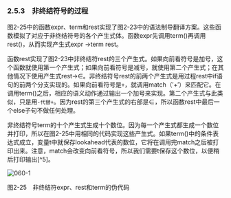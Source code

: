 ### 2.5.3　非终结符号的过程

图2-25中的函数expr、term和rest实现了图2-23中的语法制导翻译方案。这些函数模拟了对应于非终结符号的各个产生式体。函数expr先调用term()再调用rest()，从而实现产生式expr →term rest。

函数rest实现了图2-23中非终结符rest的三个产生式。如果向前看符号是加号，这个函数就使用第一个产生式；如果向前看符号是减号，就使用第二个产生式；在其他情况下使用产生式rest→∈。非终结符号rest的前两个产生式是用过程rest中if语句的前两个分支实现的。如果向前看符号是`+`，就调用match（′+′）来匹配它。在调用term()之后，相应的语义动作通过输出一个加号来实现。第二个产生式与此类似，只是用`-代替+`。因为rest的第三个产生式的右部是∈，所以函数rest中最后一个else子句不做任何处理。

非终结符号term的十个产生式生成十个数位。因为每一个产生式都生成一个数位并打印，所以在图2-25中用相同的代码实现这些产生式。如果term()中的条件表达式成立，变量t中就保存lookahead代表的数位，它将在调用完match之后被打印出来。注意，match会改变向前看符号，所以我们需要t保存这个数位，以便稍后打印输出[^5]。

![060-1](../Images/image03999.jpeg)

图2-25　非终结符expr、rest和term的伪代码